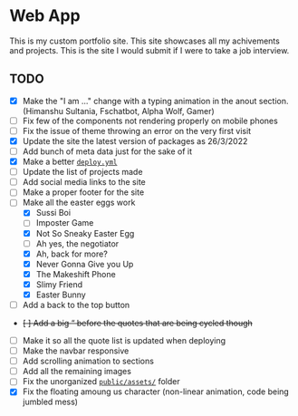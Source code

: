 # Web App

This is my custom portfolio site. This site showcases all my achivements and projects. This is the site I would submit if I were to take a job interview.

## TODO

- [x] Make the "I am ..." change with a typing animation in the anout section. (Himanshu Sultania, Fschatbot, Alpha Wolf, Gamer)
- [ ] Fix few of the components not rendering properly on mobile phones
- [ ] Fix the issue of theme throwing an error on the very first visit
- [x] Update the site the latest version of packages as 26/3/2022
- [ ] Add bunch of meta data just for the sake of it
- [x] Make a better [`deploy.yml`](.github/workflows/deploy.yml)
- [ ] Update the list of projects made
- [ ] Add social media links to the site
- [ ] Make a proper footer for the site
- [ ] Make all the easter eggs work
	- [x] Sussi Boi
	- [ ] Imposter Game
	- [x] Not So Sneaky Easter Egg
	- [ ] Ah yes, the negotiator
	- [x] Ah, back for more?
	- [x] Never Gonna Give you Up
	- [x] The Makeshift Phone
	- [x] Slimy Friend
	- [x] Easter Bunny
- [ ] Add a back to the top button
- ~~[ ] Add a big “ before the quotes that are being cycled though~~
- [ ] Make it so all the quote list is updated when deploying
- [ ] Make the navbar responsive
- [ ] Add scrolling animation to sections
- [ ] Add all the remaining images
- [ ] Fix the unorganized [`public/assets/`](public/assets/) folder
- [x] Fix the floating amoung us character (non-linear animation, code being jumbled mess)
